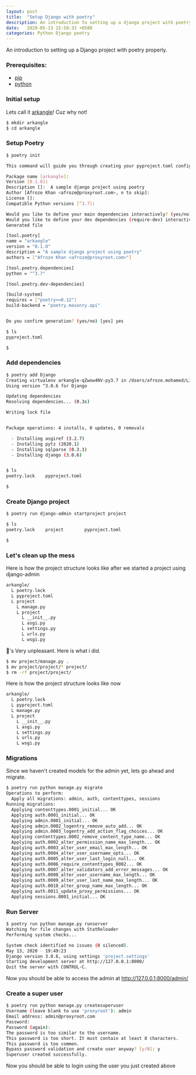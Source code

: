 ```yaml
---
layout: post
title:  "Setup Django with poetry"
description: An introduction to setting up a django project with poetry properly.
date:   2020-05-13 15:58:33 +0500
categories: Python Django poetry
---
```


An introduction to setting up a Django project with poetry properly.

### Prerequisites:

- [pip](https://pip.pypa.io/en/stable/installing/)
- [python](https://www.python.org/downloads/)

### Initial setup

Lets call it [arkangle](https://github.com/proxyroot/arkangle)! Cuz why not!

```bash
$ mkdir arkangle
$ cd arkangle
```

### Setup Poetry

```bash
$ poetry init

This command will guide you through creating your pyproject.toml config.

Package name [arkangle]:  
Version [0.1.0]:  
Description []:  A sample django project using poetry
Author [Afroze Khan <afroze@proxyroot.com>, n to skip]:  
License []:  
Compatible Python versions [^3.7]:  

Would you like to define your main dependencies interactively? (yes/no) [yes] no
Would you like to define your dev dependencies (require-dev) interactively (yes/no) [yes] no
Generated file

[tool.poetry]
name = "arkangle"
version = "0.1.0"
description = "A sample django project using poetry"
authors = ["Afroze Khan <afroze@proxyroot.com>"]

[tool.poetry.dependencies]
python = "^3.7"

[tool.poetry.dev-dependencies]

[build-system]
requires = ["poetry>=0.12"]
build-backend = "poetry.masonry.api"


Do you confirm generation? (yes/no) [yes] yes

$ ls
pyproject.toml

$
```

### Add dependencies

```bash
$ poetry add Django
Creating virtualenv arkangle-qZwow4NV-py3.7 in /Users/afroze.mohamed/Library/Caches/pypoetry/virtualenvs
Using version ^3.0.6 for Django

Updating dependencies
Resolving dependencies... (0.3s)

Writing lock file


Package operations: 4 installs, 0 updates, 0 removals

  - Installing asgiref (3.2.7)
  - Installing pytz (2020.1)
  - Installing sqlparse (0.3.1)
  - Installing django (3.0.6)


$ ls
poetry.lock    pyproject.toml

$
```


### Create Django project

```bash
$ poetry run django-admin startproject project

$ ls
poetry.lock    project        pyproject.toml

$
```

### Let's clean up the mess

Here is how the project structure looks like after we started a project using django-admin

```bash
arkangle/
  L poetry.lock
  L pyproject.toml
  L project
    L manage.py
    L project
      L __init__.py
      L asgi.py
      L settings.py
      L urls.py
      L wsgi.py
```

:eyes:'s Very unpleasant. Here is what i did.

```bash
$ mv project/manage.py .
$ mv project/project/* project/
$ rm -rf project/project/
```

Here is how the project structure looks like now

```bash
arkangle/
  L poetry.lock
  L pyproject.toml
  L manage.py
  L project
    L __init__.py
    L asgi.py
    L settings.py
    L urls.py
    L wsgi.py
```

### Migrations

Since we haven't created models for the admin yet, lets go ahead and migrate.

```bash
$ poetry run python manage.py migrate
Operations to perform:
  Apply all migrations: admin, auth, contenttypes, sessions
Running migrations:
  Applying contenttypes.0001_initial... OK
  Applying auth.0001_initial... OK
  Applying admin.0001_initial... OK
  Applying admin.0002_logentry_remove_auto_add... OK
  Applying admin.0003_logentry_add_action_flag_choices... OK
  Applying contenttypes.0002_remove_content_type_name... OK
  Applying auth.0002_alter_permission_name_max_length... OK
  Applying auth.0003_alter_user_email_max_length... OK
  Applying auth.0004_alter_user_username_opts... OK
  Applying auth.0005_alter_user_last_login_null... OK
  Applying auth.0006_require_contenttypes_0002... OK
  Applying auth.0007_alter_validators_add_error_messages... OK
  Applying auth.0008_alter_user_username_max_length... OK
  Applying auth.0009_alter_user_last_name_max_length... OK
  Applying auth.0010_alter_group_name_max_length... OK
  Applying auth.0011_update_proxy_permissions... OK
  Applying sessions.0001_initial... OK
```

### Run Server
```bash
$ poetry run python manage.py runserver
Watching for file changes with StatReloader
Performing system checks...

System check identified no issues (0 silenced).
May 13, 2020 - 19:49:23
Django version 3.0.6, using settings 'project.settings'
Starting development server at http://127.0.0.1:8000/
Quit the server with CONTROL-C.

```

Now you should be able to access the admin at http://127.0.0.1:8000/admin/

### Create a super user

```bash
$ poetry run python manage.py createsuperuser
Username (leave blank to use 'proxyroot'): admin
Email address: admin@proxyroot.com
Password:
Password (again):
The password is too similar to the username.
This password is too short. It must contain at least 8 characters.
This password is too common.
Bypass password validation and create user anyway? [y/N]: y
Superuser created successfully.
```

Now you should be able to login using the user you just created above
